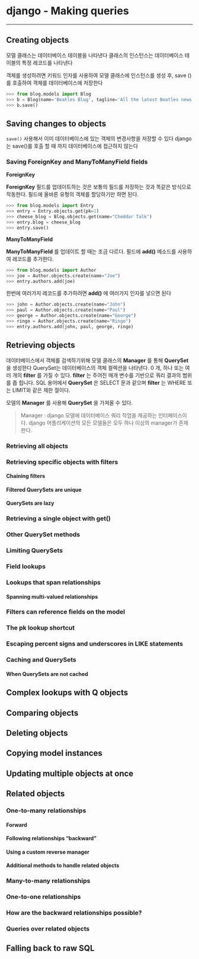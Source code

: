 # django - Making queries
---

## Creating objects

모델 클래스는 데이터베이스 테이블을 나타낸다
클래스의 인스턴스는 데이터베이스 테이블의 특정 레코드를 나타낸다

객체를 생성하려면 키워드 인자를 사용하여 모델 클래스에 인스턴스를 생성 후, save ()를 호출하여 객체를 데이터베이스에 저장한다

```python
>>> from blog.models import Blog
>>> b = Blog(name='Beatles Blog', tagline='All the latest Beatles news.')
>>> b.save()
```

## Saving changes to objects

`save()` 사용해서 이미 데이터베이스에 있는 객체의 변경사항을 저장할 수 있다
django는 save()를 호출 할 때 까지 데이터베이스에 접근하지 않는다

### Saving ForeignKey and ManyToManyField fields

**ForeignKey**

**ForeignKey** 필드를 업데이트하는 것은 보통의 필드를 저장하는 것과 똑같은 방식으로 작동한다. 필드에 올바른 유형의 객체를 할당하기만 하면 된다.

```python
>>> from blog.models import Entry
>>> entry = Entry.objects.get(pk=1)
>>> cheese_blog = Blog.objects.get(name="Cheddar Talk")
>>> entry.blog = cheese_blog
>>> entry.save()
```

**ManyToManyField**

**ManyToManyField** 를 업데이트 할 때는 조금 다르다. 필드에 **add()** 메소드를 사용하여 레코드를 추가한다.

```python
>>> from blog.models import Author
>>> joe = Author.objects.create(name="Joe")
>>> entry.authors.add(joe)
```

한번에 여러가지 레코드를 추가하려면 **add()** 에 여러가지 인자를 넣으면 된다

```python
>>> john = Author.objects.create(name="John")
>>> paul = Author.objects.create(name="Paul")
>>> george = Author.objects.create(name="George")
>>> ringo = Author.objects.create(name="Ringo")
>>> entry.authors.add(john, paul, george, ringo)
```

## Retrieving objects

데이터베이스에서 객체를 검색하기위해 모델 클래스의 **Manager** 를 통해 **QuerySet** 을 생성한다
QuerySet는 데이터베이스의 객체 컬렉션을 나타낸다. 0 개, 하나 또는 여러 개의 **filter** 를 가질 수 있다. **filter** 는 주어진 매개 변수를 기반으로 쿼리 결과의 범위를 좁 힙니다. SQL 용어에서 **QuerySet** 은 SELECT 문과 같으며 **filter** 는 WHERE 또는 LIMIT와 같은 제한 절이다.

모델의 **Manager** 를 사용해 **QuerySet** 을 가져올 수 있다.
>Manager : django 모델에 데이터베이스 쿼리 작업을 제공하는 인터페이스이다. django 어플리케이션의 모든 모델들은 모두 하나 이상의 manager가 존재한다.



### Retrieving all objects

### Retrieving specific objects with filters
#### Chaining filters
#### Filtered QuerySets are unique
#### QuerySets are lazy

### Retrieving a single object with get()
### Other QuerySet methods
### Limiting QuerySets
### Field lookups

### Lookups that span relationships
#### Spanning multi-valued relationships

### Filters can reference fields on the model
### The pk lookup shortcut
### Escaping percent signs and underscores in LIKE statements

### Caching and QuerySets
#### When QuerySets are not cached

## Complex lookups with Q objects
## Comparing objects
## Deleting objects
## Copying model instances
## Updating multiple objects at once

## Related objects
### One-to-many relationships
#### Forward
#### Following relationships “backward”
#### Using a custom reverse manager
#### Additional methods to handle related objects

### Many-to-many relationships
### One-to-one relationships
### How are the backward relationships possible?
### Queries over related objects

## Falling back to raw SQL
